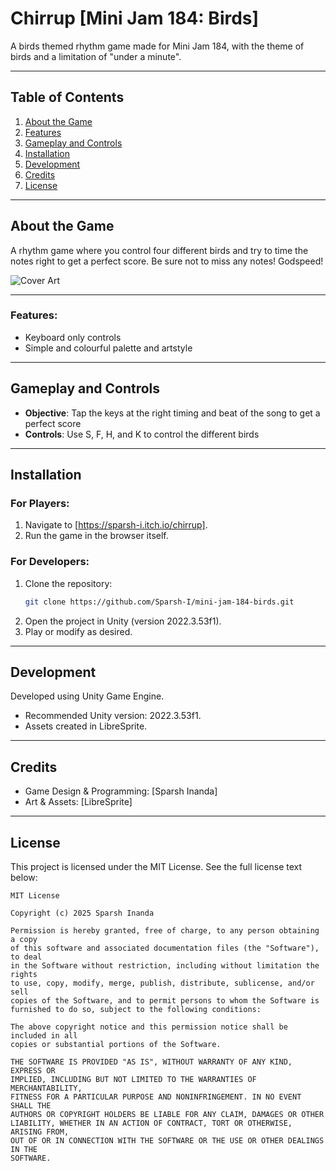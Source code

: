 # **Chirrup [Mini Jam 184: Birds]**  
A birds themed rhythm game made for Mini Jam 184, with the theme of birds and a limitation of "under a minute".

---

## **Table of Contents**  
1. [About the Game](#about-the-game)  
2. [Features](#features)  
4. [Gameplay and Controls](#gameplay-and-controls)  
5. [Installation](#installation)  
6. [Development](#development)  
7. [Credits](#credits)  
8. [License](#license)

---

## **About the Game**  
A rhythm game where you control four different birds and try to time the notes right to get a perfect score. Be sure not to miss any notes! Godspeed!

![Cover Art](https://github.com/user-attachments/assets/1aad41cb-7883-4452-915d-5745acb7da26)

---

### **Features**:
- Keyboard only controls  
- Simple and colourful palette and artstyle

---

## **Gameplay and Controls**  
- **Objective**: Tap the keys at the right timing and beat of the song to get a perfect score
- **Controls**: Use S, F, H, and K to control the different birds

---

## **Installation**  
### **For Players**:  
1. Navigate to [https://sparsh-i.itch.io/chirrup].  
2. Run the game in the browser itself.

### **For Developers**:  
1. Clone the repository:  
   ```bash  
   git clone https://github.com/Sparsh-I/mini-jam-184-birds.git
   ```
2. Open the project in Unity (version 2022.3.53f1).
3. Play or modify as desired.

---

## **Development**  
Developed using Unity Game Engine.
- Recommended Unity version: 2022.3.53f1.
- Assets created in LibreSprite.

---

## **Credits**
- Game Design & Programming: [Sparsh Inanda]
- Art & Assets: [LibreSprite]

--- 

## **License**

This project is licensed under the MIT License. See the full license text below:

```plaintext
MIT License

Copyright (c) 2025 Sparsh Inanda

Permission is hereby granted, free of charge, to any person obtaining a copy
of this software and associated documentation files (the "Software"), to deal
in the Software without restriction, including without limitation the rights
to use, copy, modify, merge, publish, distribute, sublicense, and/or sell
copies of the Software, and to permit persons to whom the Software is
furnished to do so, subject to the following conditions:

The above copyright notice and this permission notice shall be included in all
copies or substantial portions of the Software.

THE SOFTWARE IS PROVIDED "AS IS", WITHOUT WARRANTY OF ANY KIND, EXPRESS OR
IMPLIED, INCLUDING BUT NOT LIMITED TO THE WARRANTIES OF MERCHANTABILITY,
FITNESS FOR A PARTICULAR PURPOSE AND NONINFRINGEMENT. IN NO EVENT SHALL THE
AUTHORS OR COPYRIGHT HOLDERS BE LIABLE FOR ANY CLAIM, DAMAGES OR OTHER
LIABILITY, WHETHER IN AN ACTION OF CONTRACT, TORT OR OTHERWISE, ARISING FROM,
OUT OF OR IN CONNECTION WITH THE SOFTWARE OR THE USE OR OTHER DEALINGS IN THE
SOFTWARE.
```
